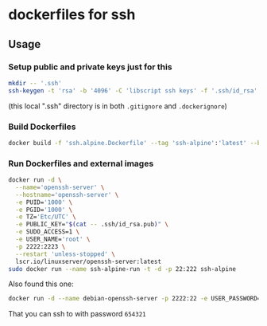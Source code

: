 dockerfiles for ssh
===================

## Usage

### Setup public and private keys just for this

```sh
mkdir -- '.ssh'
ssh-keygen -t 'rsa' -b '4096' -C 'libscript ssh keys' -f '.ssh/id_rsa'
```

(this local ".ssh" directory is in both `.gitignore` and `.dockerignore`)

### Build Dockerfiles

```sh
docker build -f 'ssh.alpine.Dockerfile' --tag 'ssh-alpine':'latest' --build-arg SSH_PUBKEY="$(cat -- .ssh/id_rsa.pub)" .
```

### Run Dockerfiles and external images

```sh
docker run -d \
  --name='openssh-server' \
  --hostname='openssh-server' \
  -e PUID='1000' \
  -e PGID='1000' \
  -e TZ='Etc/UTC' \
  -e PUBLIC_KEY="$(cat -- .ssh/id_rsa.pub)" \
  -e SUDO_ACCESS=1 \
  -e USER_NAME='root' \
  -p 2222:2223 \
  --restart 'unless-stopped' \
  lscr.io/linuxserver/openssh-server:latest
sudo docker run --name ssh-alpine-run -t -d -p 22:222 ssh-alpine
```

Also found this one:
```sh
docker run -d --name debian-openssh-server -p 2222:22 -e USER_PASSWORD=654321 devdotnetorg/openssh-server:debian
```

That you can ssh to with password `654321`
